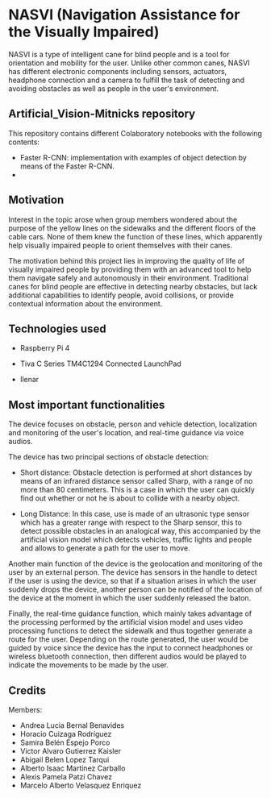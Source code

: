 # NASVI (Navigation Assistance for the Visually Impaired)
NASVI is a type of intelligent cane for blind people and is a tool for orientation and mobility for the user. Unlike other common canes, NASVI has different electronic components including sensors, actuators, headphone connection and a camera to fulfill the task of detecting and avoiding obstacles as well as people in the user's environment.

## Artificial_Vision-Mitnicks repository

This repository contains different Colaboratory notebooks with the following contents:

* Faster R-CNN: implementation with examples of object detection by means of the Faster R-CNN.
* 

## Motivation

Interest in the topic arose when group members wondered about the purpose of the yellow lines on the sidewalks and the different floors of the cable cars. None of them knew the function of these lines, which apparently help visually impaired people to orient themselves with their canes.

The motivation behind this project lies in improving the quality of life of visually impaired people by providing them with an advanced tool to help them navigate safely and autonomously in their environment. Traditional canes for blind people are effective in detecting nearby obstacles, but lack additional capabilities to identify people, avoid collisions, or provide contextual information about the environment. 

## Technologies used

* Raspberry Pi 4

* Tiva C Series TM4C1294 Connected LaunchPad

* llenar

## Most important functionalities

The device focuses on obstacle, person and vehicle detection, localization and monitoring of the user's location, and real-time guidance via voice audios.

The device has two principal sections of obstacle detection:
* Short distance: Obstacle detection is performed at short distances by means of an infrared distance sensor called Sharp, with a range of no more than 80 centimeters. This is a case in which the user can quickly find out whether or not he is about to collide with a nearby object.

* Long Distance: In this case, use is made of an ultrasonic type sensor which has a greater range with respect to the Sharp sensor, this to detect possible obstacles in an analogical way, this accompanied by the artificial vision model which detects vehicles, traffic lights and people and allows to generate a path for the user to move.

Another main function of the device is the geolocation and monitoring of the user by an external person. The device has sensors in the handle to detect if the user is using the device, so that if a situation arises in which the user suddenly drops the device, another person can be notified of the location of the device at the moment in which the user suddenly released the baton.

Finally, the real-time guidance function, which mainly takes advantage of the processing performed by the artificial vision model and uses video processing functions to detect the sidewalk and thus together generate a route for the user. Depending on the route generated, the user would be guided by voice since the device has the input to connect headphones or wireless bluetooth connection, then different audios would be played to indicate the movements to be made by the user.

## Credits

Members:
* Andrea Lucia Bernal Benavides
* Horacio Cuizaga Rodríguez
* Samira Belén Espejo Porco
* Victor Alvaro Gutierrez Kaisler
* Abigail Belen Lopez Tarqui
* Alberto Isaac Martinez Carballo
* Alexis Pamela Patzi Chavez
* Marcelo Alberto Velasquez Enriquez

